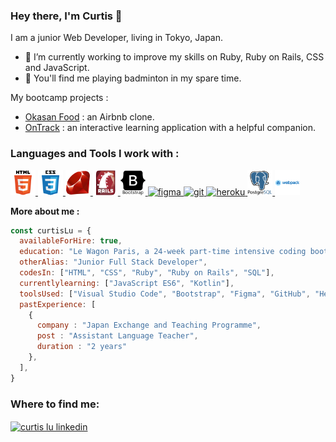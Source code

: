 ### Hey there, I'm Curtis 👋

<p>I am a junior Web Developer, living in Tokyo, Japan.</p>

- 🌱 I’m currently working to improve my skills on Ruby, Ruby on Rails, CSS and JavaScript.
- 🏸 You'll find me playing badminton in my spare time.

<p>My bootcamp projects :</p>

<ul>
  <li><a href="https://github.com/KarasuGummi/okasan_food">Okasan Food</a> : an Airbnb clone.</li>
  <li><a href="https://github.com/KarasuGummi/ontrack">OnTrack</a> : an interactive learning application with a helpful companion.</li>
</ul>


<h3 align="left">Languages and Tools I work with :</h3>
<p align="left"> <a href="https://www.w3.org/html/" target="_blank" rel="noreferrer"> <img src="https://raw.githubusercontent.com/devicons/devicon/master/icons/html5/html5-original-wordmark.svg" alt="html5" width="40" height="40"/> </a> <a href="https://www.w3schools.com/css/" target="_blank" rel="noreferrer"> <img src="https://raw.githubusercontent.com/devicons/devicon/master/icons/css3/css3-original-wordmark.svg" alt="css3" width="40" height="40"/> </a> <a href="https://www.ruby-lang.org/en/" target="_blank" rel="noreferrer"> <img src="https://raw.githubusercontent.com/devicons/devicon/master/icons/ruby/ruby-original.svg" alt="ruby" width="40" height="40"/> </a> <a href="https://rubyonrails.org" target="_blank" rel="noreferrer"> <img src="https://raw.githubusercontent.com/devicons/devicon/master/icons/rails/rails-original-wordmark.svg" alt="rails" width="40" height="40"/> </a> <a href="https://getbootstrap.com" target="_blank" rel="noreferrer"> <img src="https://raw.githubusercontent.com/devicons/devicon/master/icons/bootstrap/bootstrap-plain-wordmark.svg" alt="bootstrap" width="40" height="40"/> </a> <a href="https://www.figma.com/" target="_blank" rel="noreferrer"> <img src="https://www.vectorlogo.zone/logos/figma/figma-icon.svg" alt="figma" width="40" height="40"/> </a> <a href="https://git-scm.com/" target="_blank" rel="noreferrer"> <img src="https://www.vectorlogo.zone/logos/git-scm/git-scm-icon.svg" alt="git" width="40" height="40"/> </a> <a href="https://heroku.com" target="_blank" rel="noreferrer"> <img src="https://www.vectorlogo.zone/logos/heroku/heroku-icon.svg" alt="heroku" width="40" height="40"/> </a> <a href="https://www.postgresql.org" target="_blank" rel="noreferrer"> <img src="https://raw.githubusercontent.com/devicons/devicon/master/icons/postgresql/postgresql-original-wordmark.svg" alt="postgresql" width="40" height="40"/> </a> <a href="https://webpack.js.org" target="_blank" rel="noreferrer"> <img src="https://raw.githubusercontent.com/devicons/devicon/d00d0969292a6569d45b06d3f350f463a0107b0d/icons/webpack/webpack-original-wordmark.svg" alt="webpack" width="40" height="40"/> </a> </p>


**More about me :**

```javascript
const curtisLu = {
  availableForHire: true,
  education: "Le Wagon Paris, a 24-week part-time intensive coding bootcamp",
  otherAlias: "Junior Full Stack Developer",
  codesIn: ["HTML", "CSS", "Ruby", "Ruby on Rails", "SQL"],
  currentlylearning: ["JavaScript ES6", "Kotlin"],
  toolsUsed: ["Visual Studio Code", "Bootstrap", "Figma", "GitHub", "Heroku", "Wordpress"],
  pastExperience: [
    {
      company : "Japan Exchange and Teaching Programme",
      post : "Assistant Language Teacher",
      duration : "2 years"
    },
  ],
}
```

<h3>Where to find me:</h3>
<p align="left">
<a href="https://www.linkedin.com/in/curtis-lu/" target="blank"><img align="center" src="https://raw.githubusercontent.com/rahuldkjain/github-profile-readme-generator/master/src/images/icons/Social/linked-in-alt.svg" alt="curtis lu linkedin" height="30" width="40" /></a>
</p>
<!--
**KarasuGummi/karasugummi** is a ✨ _special_ ✨ repository because its `README.md` (this file) appears on your GitHub profile.

Here are some ideas to get you started:

- 🔭 I’m currently working on ...
- 🌱 I’m currently learning ...
- 👯 I’m looking to collaborate on ...
- 🤔 I’m looking for help with ...
- 💬 Ask me about ...
- 📫 How to reach me: ...
- 😄 Pronouns: ...
- ⚡ Fun fact: ...
-->

